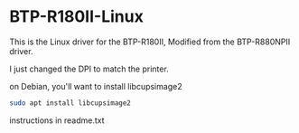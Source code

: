 # BTP-R180II-Linux
This is the Linux driver for the BTP-R180II, Modified from the BTP-R880NPII driver.

I just changed the DPI to match the printer.

on Debian, you'll want to install libcupsimage2
```bash
sudo apt install libcupsimage2
```

instructions in readme.txt
